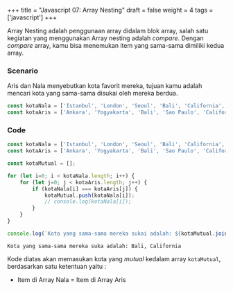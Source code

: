 +++
title = "Javascript 07: Array Nesting"
draft = false
weight = 4
tags = ['javascript']
+++

Array Nesting adalah penggunaan array didalam blok array, salah satu kegiatan yang menggunakan Array nesting adalah *compare*. Dengan *compare* array, kamu bisa menemukan item yang sama-sama dimiliki kedua array.

### Scenario
Aris dan Nala menyebutkan kota favorit mereka, tujuan kamu adalah mencari kota yang sama-sama disukai oleh mereka berdua.

```js
const kotaNala = ['Istanbul', 'London', 'Seoul', 'Bali', 'California', 'Lombok'];
const kotaAris = ['Ankara', 'Yogyakarta', 'Bali', 'Sao Paulo', 'California'];
```

### Code
```js
const kotaNala = ['Istanbul', 'London', 'Seoul', 'Bali', 'California', 'Lombok'];
const kotaAris = ['Ankara', 'Yogyakarta', 'Bali', 'Sao Paulo', 'California'];

const kotaMutual = [];

for (let i=0; i < kotaNala.length; i++) {
    for (let j=0; j < kotaAris.length; j++) {
        if (kotaNala[i] === kotaAris[j]) {
            kotaMutual.push(kotaNala[i]);
            // console.log(kotaNala[i]);
        }
    }
}

console.log(`Kota yang sama-sama mereka sukai adalah: ${kotaMutual.join(", ")}`);
```
```plain
Kota yang sama-sama mereka suka adalah: Bali, California
```
Kode diatas akan memasukan kota yang *mutual* kedalam array `kotaMutual`, berdasarkan satu ketentuan yaitu :

- Item di Array Nala = Item di Array Aris